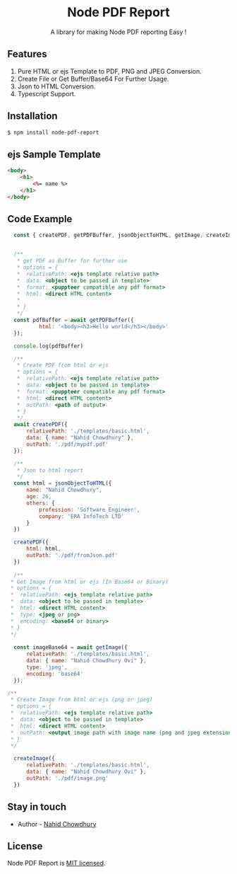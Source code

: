 <h1 align="center">
  Node PDF Report
</h1>

<p align="center"> A library for making Node PDF reporting Easy !
<p align="center">
  
## Features

1. Pure HTML or ejs Template to PDF, PNG and JPEG Conversion.
2. Create File or Get Buffer/Base64 For Further Usage.
3. Json to HTML Conversion.
4. Typescript Support.


## Installation

```bash
$ npm install node-pdf-report
```

## ejs Sample Template

```html
<body>
    <h1>
        <%= name %>
    </h1>
</body>
```


## Code Example

```js
  const { createPDF, getPDFBuffer, jsonObjectToHTML, getImage, createImage} = require('node-pdf-report');


  /**
   * get PDF as Buffer for further use
   * options = {
   *  relativePath: <ejs template relative path>
   *  data: <object to be passed in template>
   *  format: <puppteer compatible any pdf format>
   *  html: <direct HTML content>
   *  
   * }
   */
  const pdfBuffer = await getPDFBuffer({
          html: '<body><h3>Hello world</h3></body>'
  });

  console.log(pdfBuffer)

  /**
   * Create PDF from html or ejs
   * options = {
   *  relativePath: <ejs template relative path>
   *  data: <object to be passed in template>
   *  format: <puppteer compatible any pdf format>
   *  html: <direct HTML content>
   *  outPath: <path of output>
   * }
   */
  await createPDF({
      relativePath: './templates/basic.html',
      data: { name: "Nahid Chowdhury" },
      outPath: './pdf/mypdf.pdf'
  });

  /**
   * Json to html report
   */
  const html = jsonObjectToHTML({
      name: "Nahid Chowdhury",
      age: 26,
      others: {
          profession: 'Software Engineer',
          company: 'ERA InfoTech LTD'
      }
  })

  createPDF({
      html: html,
      outPath: './pdf/fromJson.pdf'
  })
  
  /**
 * Get Image from html or ejs (In Base64 or Binary)
 * options = {
 *  relativePath: <ejs template relative path>
 *  data: <object to be passed in template>
 *  html: <direct HTML content>
 *  type: <jpeg or png>
 *  encoding: <base64 or binary>
 * }
 */
 
  const imageBase64 = await getImage({
      relativePath: './templates/basic.html',
      data: { name: "Nahid Chowdhury Ovi" },
      type: 'jpeg',
      encoding: 'base64'
  });

/**
 * Create Image from html or ejs (png or jpeg)
 * options = {
 *  relativePath: <ejs template relative path>
 *  data: <object to be passed in template>
 *  html: <direct HTML content>
 *  outPath: <output image path with image name (png and jpeg extension supported)>
 * }
 */

  createImage({
      relativePath: './templates/basic.html',
      data: { name: "Nahid Chowdhury Ovi" },
      outPath: './pdf/image.png'
  })
```

## Stay in touch

- Author - [Nahid Chowdhury](https://bd.linkedin.com/in/nahid-chowdhury)


## License

Node PDF Report is [MIT licensed](LICENSE).
